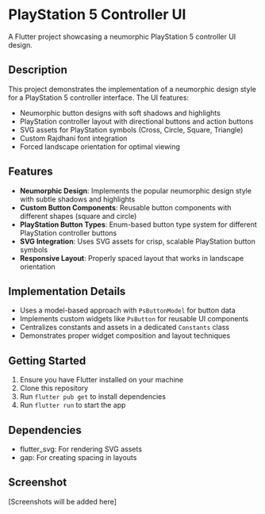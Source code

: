 # PlayStation 5 Controller UI

A Flutter project showcasing a neumorphic PlayStation 5 controller UI design.

## Description

This project demonstrates the implementation of a neumorphic design style for a PlayStation 5 controller interface. The UI features:

-   Neumorphic button designs with soft shadows and highlights
-   PlayStation controller layout with directional buttons and action buttons
-   SVG assets for PlayStation symbols (Cross, Circle, Square, Triangle)
-   Custom Rajdhani font integration
-   Forced landscape orientation for optimal viewing

## Features

-   **Neumorphic Design**: Implements the popular neumorphic design style with subtle shadows and highlights
-   **Custom Button Components**: Reusable button components with different shapes (square and circle)
-   **PlayStation Button Types**: Enum-based button type system for different PlayStation controller buttons
-   **SVG Integration**: Uses SVG assets for crisp, scalable PlayStation button symbols
-   **Responsive Layout**: Properly spaced layout that works in landscape orientation

## Implementation Details

-   Uses a model-based approach with `PsButtonModel` for button data
-   Implements custom widgets like `PsButton` for reusable UI components
-   Centralizes constants and assets in a dedicated `Constants` class
-   Demonstrates proper widget composition and layout techniques

## Getting Started

1. Ensure you have Flutter installed on your machine
2. Clone this repository
3. Run `flutter pub get` to install dependencies
4. Run `flutter run` to start the app

## Dependencies

-   flutter_svg: For rendering SVG assets
-   gap: For creating spacing in layouts

## Screenshot

[Screenshots will be added here]
